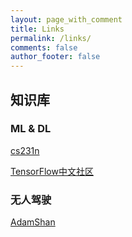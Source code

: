 ```yaml
---
layout: page_with_comment
title: Links
permalink: /links/
comments: false
author_footer: false
---
```

## 知识库
### ML & DL

[cs231n](http://cs231n.github.io/)

[TensorFlow中文社区](http://www.tensorfly.cn/index.html)

### 无人驾驶

[AdamShan](https://blog.csdn.net/AdamShan)
